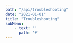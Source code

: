 ```yaml
---
path: "/api/troubleshooting"
date: "2021-01-01"
title: "Troubleshooting"
subMenu: 
    - text: ''
      path: '#'
---
```


